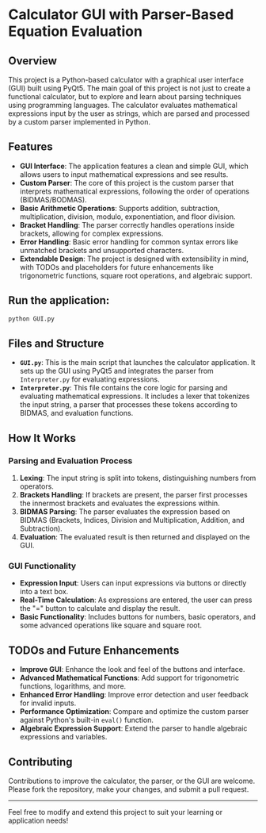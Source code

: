 # Calculator GUI with Parser-Based Equation Evaluation

## Overview

This project is a Python-based calculator with a graphical user interface (GUI) built using PyQt5. The main goal of this project is not just to create a functional calculator, but to explore and learn about parsing techniques using programming languages. The calculator evaluates mathematical expressions input by the user as strings, which are parsed and processed by a custom parser implemented in Python.

## Features

- **GUI Interface**: The application features a clean and simple GUI, which allows users to input mathematical expressions and see results.
- **Custom Parser**: The core of this project is the custom parser that interprets mathematical expressions, following the order of operations (BIDMAS/BODMAS).
- **Basic Arithmetic Operations**: Supports addition, subtraction, multiplication, division, modulo, exponentiation, and floor division.
- **Bracket Handling**: The parser correctly handles operations inside brackets, allowing for complex expressions.
- **Error Handling**: Basic error handling for common syntax errors like unmatched brackets and unsupported characters.
- **Extendable Design**: The project is designed with extensibility in mind, with TODOs and placeholders for future enhancements like trigonometric functions, square root operations, and algebraic support.

## **Run the application**:
   ```bash
   python GUI.py
   ```

## Files and Structure

- **`GUI.py`**: This is the main script that launches the calculator application. It sets up the GUI using PyQt5 and integrates the parser from `Interpreter.py` for evaluating expressions.
- **`Interpreter.py`**: This file contains the core logic for parsing and evaluating mathematical expressions. It includes a lexer that tokenizes the input string, a parser that processes these tokens according to BIDMAS, and evaluation functions.

## How It Works

### Parsing and Evaluation Process

1. **Lexing**: The input string is split into tokens, distinguishing numbers from operators.
2. **Brackets Handling**: If brackets are present, the parser first processes the innermost brackets and evaluates the expressions within.
3. **BIDMAS Parsing**: The parser evaluates the expression based on BIDMAS (Brackets, Indices, Division and Multiplication, Addition, and Subtraction).
4. **Evaluation**: The evaluated result is then returned and displayed on the GUI.

### GUI Functionality

- **Expression Input**: Users can input expressions via buttons or directly into a text box.
- **Real-Time Calculation**: As expressions are entered, the user can press the "=" button to calculate and display the result.
- **Basic Functionality**: Includes buttons for numbers, basic operators, and some advanced operations like square and square root.

## TODOs and Future Enhancements

- **Improve GUI**: Enhance the look and feel of the buttons and interface.
- **Advanced Mathematical Functions**: Add support for trigonometric functions, logarithms, and more.
- **Enhanced Error Handling**: Improve error detection and user feedback for invalid inputs.
- **Performance Optimization**: Compare and optimize the custom parser against Python's built-in `eval()` function.
- **Algebraic Expression Support**: Extend the parser to handle algebraic expressions and variables.

## Contributing

Contributions to improve the calculator, the parser, or the GUI are welcome. Please fork the repository, make your changes, and submit a pull request.


---

Feel free to modify and extend this project to suit your learning or application needs!
